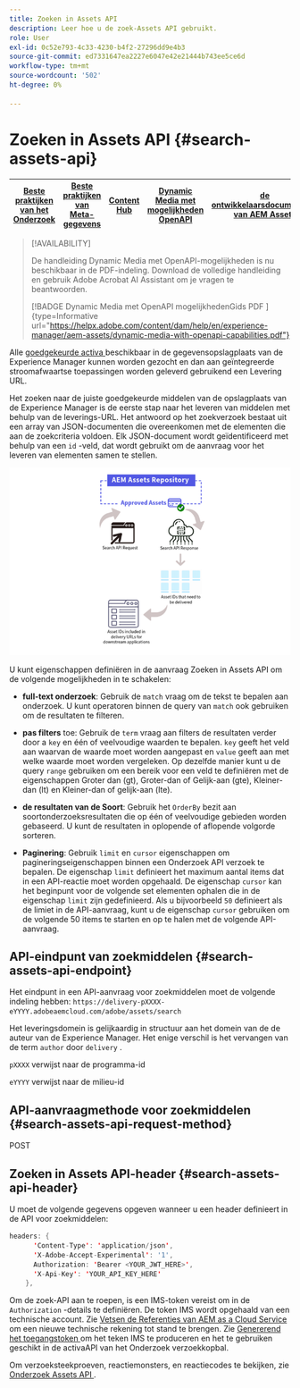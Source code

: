 ```yaml
---
title: Zoeken in Assets API
description: Leer hoe u de zoek-Assets API gebruikt.
role: User
exl-id: 0c52e793-4c33-4230-b4f2-27296dd9e4b3
source-git-commit: ed7331647ea2227e6047e42e21444b743ee5ce6d
workflow-type: tm+mt
source-wordcount: '502'
ht-degree: 0%

---
```


# Zoeken in Assets API {#search-assets-api}

| [ Beste praktijken van het Onderzoek ](/help/assets/search-best-practices.md) | [ Beste praktijken van Meta-gegevens ](/help/assets/metadata-best-practices.md) | [ Content Hub ](/help/assets/product-overview.md) | [ Dynamic Media met mogelijkheden OpenAPI ](/help/assets/dynamic-media-open-apis-overview.md) | [ de ontwikkelaarsdocumentatie van AEM Assets ](https://developer.adobe.com/experience-cloud/experience-manager-apis/) |
| ------------- | --------------------------- |---------|----|-----|

>[!AVAILABILITY]
>
>De handleiding Dynamic Media met OpenAPI-mogelijkheden is nu beschikbaar in de PDF-indeling. Download de volledige handleiding en gebruik Adobe Acrobat AI Assistant om je vragen te beantwoorden.
>
>[!BADGE  Dynamic Media met OpenAPI mogelijkhedenGids PDF ]{type=Informative url="https://helpx.adobe.com/content/dam/help/en/experience-manager/aem-assets/dynamic-media-with-openapi-capabilities.pdf"}

Alle [ goedgekeurde activa ](approve-assets.md) beschikbaar in de gegevensopslagplaats van de Experience Manager kunnen worden gezocht en dan aan geïntegreerde stroomafwaartse toepassingen worden geleverd gebruikend een Levering URL.

Het zoeken naar de juiste goedgekeurde middelen van de opslagplaats van de Experience Manager is de eerste stap naar het leveren van middelen met behulp van de leverings-URL. Het antwoord op het zoekverzoek bestaat uit een array van JSON-documenten die overeenkomen met de elementen die aan de zoekcriteria voldoen. Elk JSON-document wordt geïdentificeerd met behulp van een `id` -veld, dat wordt gebruikt om de aanvraag voor het leveren van elementen samen te stellen.

![ Overzicht van direct binair upload protocol ](assets/search-assets-api-overview.png)

U kunt eigenschappen definiëren in de aanvraag Zoeken in Assets API om de volgende mogelijkheden in te schakelen:

* **full-text onderzoek**: Gebruik de `match` vraag om de tekst te bepalen aan onderzoek.  U kunt operatoren binnen de query van `match` ook gebruiken om de resultaten te filteren.

* **pas filters** toe: Gebruik de `term` vraag aan filters de resultaten verder door a `key` en één of veelvoudige waarden te bepalen. `key` geeft het veld aan waarvan de waarde moet worden aangepast en `value` geeft aan met welke waarde moet worden vergeleken. Op dezelfde manier kunt u de query `range` gebruiken om een bereik voor een veld te definiëren met de eigenschappen Groter dan (gt), Groter-dan of Gelijk-aan (gte), Kleiner-dan (lt) en Kleiner-dan of gelijk-aan (lte).

* **de resultaten van de Soort**: Gebruik het `OrderBy` bezit aan soortonderzoeksresultaten die op één of veelvoudige gebieden worden gebaseerd. U kunt de resultaten in oplopende of aflopende volgorde sorteren.

* **Paginering**: Gebruik `limit` en `cursor` eigenschappen om pagineringseigenschappen binnen een Onderzoek API verzoek te bepalen. De eigenschap `limit` definieert het maximum aantal items dat in een API-reactie moet worden opgehaald. De eigenschap `cursor` kan het beginpunt voor de volgende set elementen ophalen die in de eigenschap `limit` zijn gedefinieerd. Als u bijvoorbeeld `50` definieert als de limiet in de API-aanvraag, kunt u de eigenschap `cursor` gebruiken om de volgende 50 items te starten en op te halen met de volgende API-aanvraag.

## API-eindpunt van zoekmiddelen {#search-assets-api-endpoint}

Het eindpunt in een API-aanvraag voor zoekmiddelen moet de volgende indeling hebben:
`https://delivery-pXXXX-eYYYY.adobeaemcloud.com/adobe/assets/search`

Het leveringsdomein is gelijkaardig in structuur aan het domein van de de auteur van de Experience Manager. Het enige verschil is het vervangen van de term `author` door `delivery` .

`pXXXX` verwijst naar de programma-id

`eYYYY` verwijst naar de milieu-id

## API-aanvraagmethode voor zoekmiddelen {#search-assets-api-request-method}

POST

## Zoeken in Assets API-header {#search-assets-api-header}

U moet de volgende gegevens opgeven wanneer u een header definieert in de API voor zoekmiddelen:

```java
headers: {
      'Content-Type': 'application/json',
      'X-Adobe-Accept-Experimental': '1',
      Authorization: 'Bearer <YOUR_JWT_HERE>',
      'X-Api-Key': 'YOUR_API_KEY_HERE'
    },
```

Om de zoek-API aan te roepen, is een IMS-token vereist om in de `Authorization` -details te definiëren. De token IMS wordt opgehaald van een technische account. Zie [ Vetsen de Referenties van AEM as a Cloud Service ](https://experienceleague.adobe.com/docs/experience-manager-cloud-service/content/implementing/developing/generating-access-tokens-for-server-side-apis.html?lang=en#fetch-the-aem-as-a-cloud-service-credentials) om een nieuwe technische rekening tot stand te brengen. Zie [ Genererend het toegangstoken ](https://experienceleague.adobe.com/docs/experience-manager-cloud-service/content/implementing/developing/generating-access-tokens-for-server-side-apis.html?lang=en#generating-the-access-token) om het teken IMS te produceren en het te gebruiken geschikt in de activaAPI van het Onderzoek verzoekkopbal.

Om verzoeksteekproeven, reactiemonsters, en reactiecodes te bekijken, zie [ Onderzoek Assets API ](https://adobe-aem-assets-delivery-experimental.redoc.ly/#operation/search).

